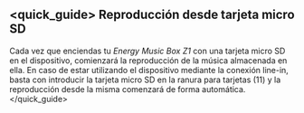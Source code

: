 ## <quick_guide> Reproducción desde tarjeta micro SD
Cada vez que enciendas tu *Energy Music Box Z1* con una tarjeta micro SD en el dispositivo, comienzará la reproducción de la música almacenada en ella. En caso de estar utilizando el dispositivo mediante la conexión line-in, basta con introducir la tarjeta micro SD en la ranura para tarjetas (11) y la reproducción desde la misma comenzará de forma automática.
</quick_guide>
